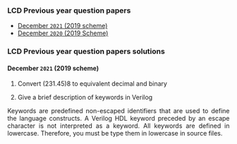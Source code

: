 ### LCD Previous year question papers
- [December `2021` (2019 scheme)](https://github.com/aruncs31s/btech-ece-solved-quiestion-papers/blob/main/ECT203-LCD/ECT203-QP1.pdf?rwa=true)
- [December `2020` (2019 Scheme)](https://github.com/aruncs31s/btech-ece-solved-quiestion-papers/blob/main/ECT203-LCD/2020%20Dec.%20ECT203-A.pdf?raw=true)

### LCD Previous year question papers solutions
#### December `2021` (2019 scheme)

1.  Convert (231.45)8 to equivalent decimal and binary





2. Give a brief description of keywords in Verilog

<p align="justify">
Keywords are predefined non-escaped identifiers that are used to define the language constructs. A Verilog HDL keyword preceded by an escape character is not interpreted as a keyword. All keywords are defined in lowercase. Therefore, you must be type them in lowercase in source files.
</p>

